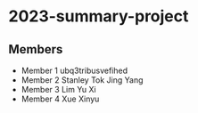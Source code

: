 # 2023-summary-project

## Members

- Member 1 ubq3tribusvefihed
- Member 2 Stanley Tok Jing Yang
- Member 3 Lim Yu Xi
- Member 4 Xue Xinyu

<Description of your project>
